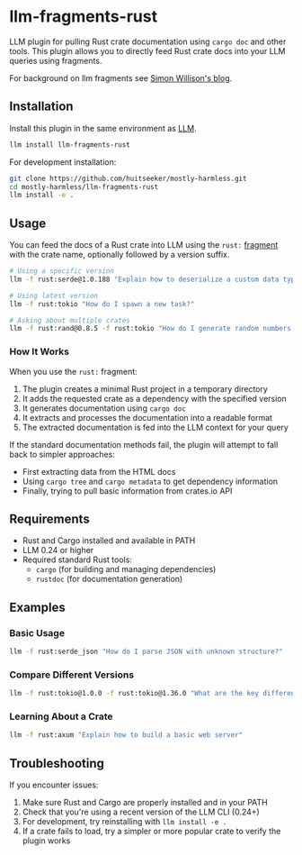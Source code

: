 # llm-fragments-rust

LLM plugin for pulling Rust crate documentation using `cargo doc` and other tools. This plugin allows you to directly feed Rust crate docs into your LLM queries using fragments.

For background on llm fragments see [Simon Willison's blog](https://simonwillison.net/2025/Apr/7/long-context-llm/).

## Installation

Install this plugin in the same environment as [LLM](https://llm.datasette.io/).

```bash
llm install llm-fragments-rust
```

For development installation:

```bash
git clone https://github.com/huitseeker/mostly-harmless.git
cd mostly-harmless/llm-fragments-rust
llm install -e .
```

## Usage

You can feed the docs of a Rust crate into LLM using the `rust:` [fragment](https://llm.datasette.io/en/stable/fragments.html) with the crate name, optionally followed by a version suffix.

```bash
# Using a specific version
llm -f rust:serde@1.0.188 "Explain how to deserialize a custom data type in Rust"

# Using latest version
llm -f rust:tokio "How do I spawn a new task?"

# Asking about multiple crates
llm -f rust:rand@0.8.5 -f rust:tokio "How do I generate random numbers asynchronously?"
```

### How It Works

When you use the `rust:` fragment:

1. The plugin creates a minimal Rust project in a temporary directory
2. It adds the requested crate as a dependency with the specified version
3. It generates documentation using `cargo doc`
4. It extracts and processes the documentation into a readable format
5. The extracted documentation is fed into the LLM context for your query

If the standard documentation methods fail, the plugin will attempt to fall back to simpler approaches:
- First extracting data from the HTML docs
- Using `cargo tree` and `cargo metadata` to get dependency information
- Finally, trying to pull basic information from crates.io API

## Requirements

- Rust and Cargo installed and available in PATH
- LLM 0.24 or higher
- Required standard Rust tools:
  - `cargo` (for building and managing dependencies)
  - `rustdoc` (for documentation generation)

## Examples

### Basic Usage

```bash
llm -f rust:serde_json "How do I parse JSON with unknown structure?"
```

### Compare Different Versions

```bash
llm -f rust:tokio@1.0.0 -f rust:tokio@1.36.0 "What are the key differences between these versions?"
```

### Learning About a Crate

```bash
llm -f rust:axum "Explain how to build a basic web server"
```

## Troubleshooting

If you encounter issues:

1. Make sure Rust and Cargo are properly installed and in your PATH
2. Check that you're using a recent version of the LLM CLI (0.24+)
3. For development, try reinstalling with `llm install -e .`
4. If a crate fails to load, try a simpler or more popular crate to verify the plugin works